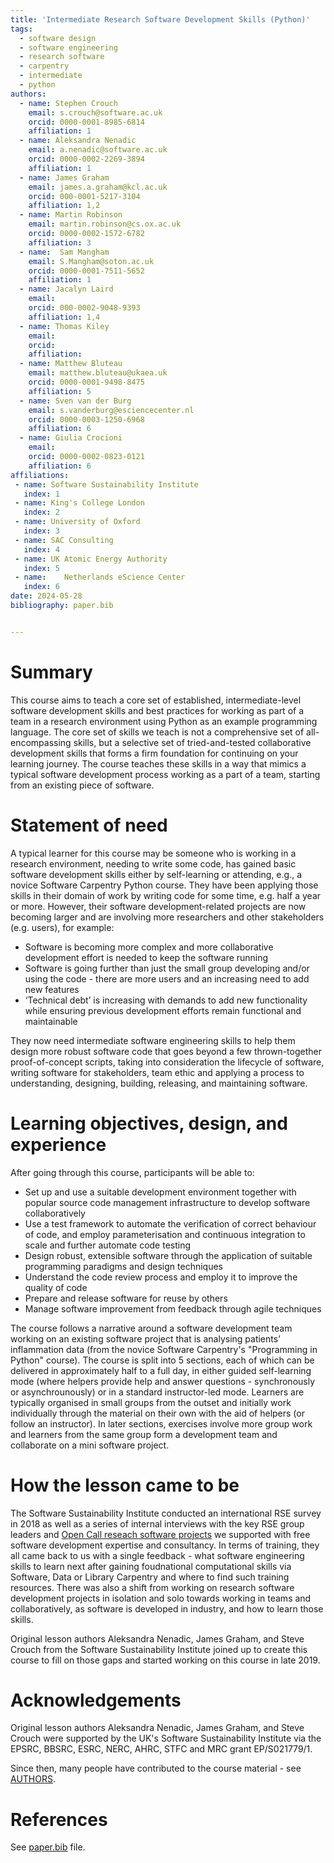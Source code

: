 ```yaml
---
title: 'Intermediate Research Software Development Skills (Python)'
tags:
  - software design
  - software engineering
  - research software
  - carpentry
  - intermediate
  - python
authors:
  - name: Stephen Crouch
    email: s.crouch@software.ac.uk
    orcid: 0000-0001-8985-6814
    affiliation: 1
  - name: Aleksandra Nenadic
    email: a.nenadic@software.ac.uk
    orcid: 0000-0002-2269-3894
    affiliation: 1
  - name: James Graham
    email: james.a.graham@kcl.ac.uk
    orcid: 000-0001-5217-3104
    affiliation: 1,2
  - name: Martin Robinson
    email: martin.robinson@cs.ox.ac.uk
    orcid: 0000-0002-1572-6782
    affiliation: 3
  - name:  Sam Mangham
    email: S.Mangham@soton.ac.uk
    orcid: 0000-0001-7511-5652
    affiliation: 1
  - name: Jacalyn Laird
    email: 
    orcid: 000-0002-9048-9393
    affiliation: 1,4
  - name: Thomas Kiley
    email: 
    orcid: 
    affiliation: 
  - name: Matthew Bluteau
    email: matthew.bluteau@ukaea.uk
    orcid: 0000-0001-9498-8475
    affiliation: 5
  - name: Sven van der Burg
    email: s.vanderburg@esciencecenter.nl
    orcid: 0000-0003-1250-6968
    affiliation: 6
  - name: Giulia Crocioni
    email: 
    orcid: 0000-0002-0823-0121
    affiliation: 6
affiliations:
 - name: Software Sustainability Institute
   index: 1
 - name: King's College London
   index: 2
 - name: University of Oxford
   index: 3
 - name: SAC Consulting
   index: 4
 - name: UK Atomic Energy Authority
   index: 5
 - name: 	Netherlands eScience Center
   index: 6
date: 2024-05-28
bibliography: paper.bib


---
```


# Summary

This course aims to teach a core set of established, intermediate-level software development skills and best practices for working as part of a team in a 
research environment using Python as an example programming language. 
The core set of skills we teach is not a comprehensive set of all-encompassing skills, but a selective set of tried-and-tested collaborative development 
skills that forms a firm foundation for continuing on your learning journey.
The course teaches these skills in a way that mimics a typical software development process working as a part of a team, starting from an existing piece of software. 

# Statement of need

<!-- explain how the submitted artifacts contribute to computationally enabled teaching and learning, and describing how they might be adopted by others. -->

A typical learner for this course may be someone who is working in a research environment, needing to write some code, has gained basic software development skills 
either by self-learning or attending, e.g., a novice Software Carpentry Python course. 
They have been applying those skills in their domain of work by writing code for some time, e.g. half a year or more. 
However, their software development-related projects are now becoming larger and are involving more researchers and other stakeholders (e.g. users), for example:

* Software is becoming more complex and more collaborative development effort is needed to keep the software running
* Software is going further than just the small group developing and/or using the code - there are more users and an increasing need to add new features
* ‘Technical debt’ is increasing with demands to add new functionality while ensuring previous development efforts remain functional and maintainable

They now need intermediate software engineering skills to help them design more robust software code that goes beyond a few thrown-together proof-of-concept scripts, 
taking into consideration the lifecycle of software, writing software for stakeholders, team ethic and applying a process to understanding, 
designing, building, releasing, and maintaining software.

# Learning objectives, design, and experience

<!--  describe the learning objectives, content, instructional design, and experience of use in teaching and learning situations. -->

After going through this course, participants will be able to:

* Set up and use a suitable development environment together with popular source code management infrastructure to develop software collaboratively
* Use a test framework to automate the verification of correct behaviour of code, and employ parameterisation and continuous integration to scale and further automate code testing
* Design robust, extensible software through the application of suitable programming paradigms and design techniques
* Understand the code review process and employ it to improve the quality of code
* Prepare and release software for reuse by others
* Manage software improvement from feedback through agile techniques

The course follows a narrative around a software development team working on an existing software project that is analysing patients’ inflammation data 
(from the novice Software Carpentry's "Programming in Python" course). 
The course is split into 5 sections, each of which can be delivered in approximately half to a full day, in either guided self-learning mode (where helpers provide help 
and answer questions - synchronously or asynchrounously) or in a standard instructor-led mode.
Learners are typically organised in small groups from the outset and initially work individually through the material on their own with the aid of helpers (or follow an instructor). 
In later sections, exercises involve more group work and learners from the same group form a development team and collaborate on a mini software project.

# How the lesson came to be

The Software Sustainability Institute conducted an international RSE survey in 2018 as well as a series of internal interviews with the key RSE group leaders and 
[Open Call reseach software projects](https://www.software.ac.uk/news/need-free-help-your-research-software-try-institutes-open-call-1) we supported with free 
software development expertise and consultancy. 
In terms of training, they all came back to us with a single feedback - what software engineering skills to learn next 
after gaining foudnational computational skills via Software, Data or Library Carpentry and where to find such training resources.
There was also a shift from working on research software development projects in isolation and solo towards working in teams and collaboratively, 
as software is developed in industry, and how to learn those skills.

Original lesson authors Aleksandra Nenadic, James Graham, and Steve Crouch from the Software Sustainability Institute joined up to create this 
course to fill on those gaps and started working on this course in late 2019.

# Acknowledgements

Original lesson authors Aleksandra Nenadic, James Graham, and Steve Crouch were supported by the UK's Software Sustainability Institute 
via the EPSRC, BBSRC, ESRC, NERC, AHRC, STFC and MRC grant EP/S021779/1.

Since then, many people have contributed to the course material - see [AUTHORS](https://github.com/carpentries-incubator/python-intermediate-development/blob/gh-pages/AUTHORS).


# References

See [paper.bib](https://github.com/carpentries-incubator/python-intermediate-development/blob/gh-pages/paper.bib) file.
 
